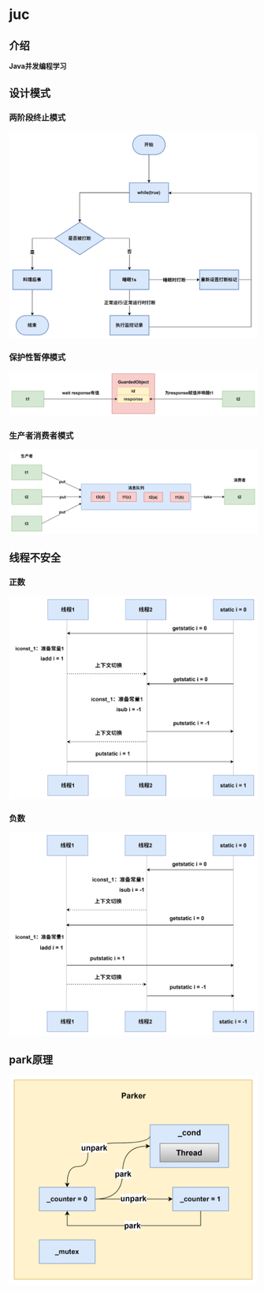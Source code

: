 # juc

## 介绍

**Java并发编程学习**

## 设计模式

### 两阶段终止模式

![](src/main/resources/png/两阶段终止模式.png)

### 保护性暂停模式

![](src/main/resources/png/保护性暂停模式.png)

### 生产者消费者模式

![](src/main/resources/png/生产者消费者模式.png)

## 线程不安全

### 正数

![](src/main/resources/png/线程不安全-正数.png)

### 负数

![](src/main/resources/png/线程不安全-负数.png)

## park原理

![](src/main/resources/png/park原理.png)